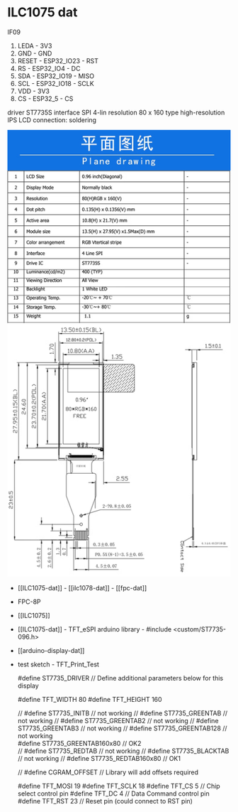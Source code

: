 
# ILC1075 dat 


IF09

1. LEDA - 3V3
2. GND - GND
3. RESET - ESP32_IO23 - RST
4. RS - ESP32_IO4 - DC
5. SDA - ESP32_IO19 - MISO
6. SCL - ESP32_IO18 - SCLK
7. VDD - 3V3
8. CS - ESP32_5 - CS

driver ST7735S
interface SPI 4-lin
resolution 80 x 160
type high-resolution IPS LCD
connection: soldering

![](43-28-16-17-07-2023.png)


- [[ILC1075-dat]] - [[ilc1078-dat]] - [[fpc-dat]]

- FPC-8P

- [[ILC1075]]

- [[ILC1075-dat]] - TFT_eSPI arduino library - #include <custom/ST7735-096.h>

- [[arduino-display-dat]]
- test sketch - TFT_Print_Test

    #define ST7735_DRIVER      // Define additional parameters below for this display

    #define TFT_WIDTH  80
    #define TFT_HEIGHT 160

    // #define ST7735_INITB           // not working
    // #define ST7735_GREENTAB        // not working
    // #define ST7735_GREENTAB2       // not working
    // #define ST7735_GREENTAB3       // not working 
    // #define ST7735_GREENTAB128     // not working  
    #define ST7735_GREENTAB160x80  // OK2  
    // #define ST7735_REDTAB          // not working
    // #define ST7735_BLACKTAB        // not working
    // #define ST7735_REDTAB160x80    // OK1  

    // #define CGRAM_OFFSET      // Library will add offsets required

    #define TFT_MOSI 19
    #define TFT_SCLK 18
    #define TFT_CS    5  // Chip select control pin
    #define TFT_DC    4  // Data Command control pin
    #define TFT_RST  23  // Reset pin (could connect to RST pin)
